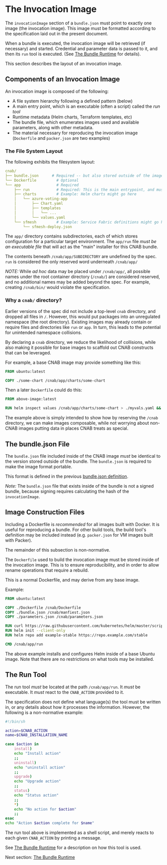 # The Invocation Image

The `invocationImage` section of a `bundle.json` must point to exactly one image (the invocation image). This image must be formatted according to the specification laid out in the present document.

When a bundle is executed, the invocation image will be retrieved (if necessary) and started. Credential and parameter data is passed to it, and then its `run` tool is executed. (See [The Bundle Runtime](103-bundle-runtime.md) for details).

This section describes the layout of an invocation image.

## Components of an Invocation Image

An invocation image is composed of the following:

- A file system hierarchy following a defined pattern (below)
- A main entry point, which is an executable (often a script) called the _run tool_
- Runtime metadata (Helm charts, Terraform templates, etc)
- The bundle file, which enumerates images used and available parameters, along with other metadata.
- The material necessary for reproducing the invocation image (`Dockerfile` and `packer.json` are two examples)

### The File System Layout

The following exhibits the filesystem layout:

```yaml
cnab/
├── bundle.json​      # Required -- but also stored outside of the image
└── Dockerfile​         # Optional
└── app​                # Required
    ├── run​            # Required: This is the main entrypoint, and must be executable
    ├── charts​         # Example: Helm charts might go here
    │   └── azure-voting-app​
    │       ├── Chart.yaml​
    │       ├── templates​​
    │       │   └── ...
    │       └── values.yaml​
    └── sfmesh​         # Example: Service Fabric definitions might go here
        └── sfmesh-deploy.json
```

The `app/` directory contains subdirectories, each of which stores configuration for a particular target environment. The `app/run` file _must be an executable file_ that will act as the "main" installer for this CNAB bundle.

The contents beneath `/cnab/app/SUBDIRECTORY` are undefined by the spec. `run` is considered the only reserved word underneath `/cnab/app/`

_NOTE:_ While _ad hoc_ data may be placed under `/cnab/app/`, all possible names under the root container directory (`/cnab/`) are considered reserved, and no additional names may be added beyond the spec. For example, creating `/cnab/bin/` would violate the specification.

### Why a `cnab/` directory?

Earlier versions of the spec did not include a top-level `cnab` directory, and dropped all files in `/`. However, this would put packages into an unregulated namespace (the root directory). Existing images may already contain or require files and directories like `run` or `app`. In turn, this leads to the potential for unintended namespace collisions.

By declaring a `cnab` directory, we reduce the likelihood of collisions, while also making it possible for base images to scaffold out CNAB constructs that can be leveraged.

For example, a base CNAB image may provide something like this:

```Dockerfile
FROM ubuntu:latest

COPY ./some-chart /cnab/app/charts/some-chart
```

Then a later `Dockerfile` could do this:

```Dockerfile
FROM above-image:latest

RUN helm inspect values /cnab/app/charts/some-chart > ./myvals.yaml &&  sed ...
```

The example above is simply intended to show how by reserving the `/cnab` directory, we can make images composable, while not worrying about non-CNAB images putting data in places CNAB treats as special.

## The bundle.json File

The `bundle.json` file included inside of the CNAB image _must_ be identical to the version stored outside of the bundle. The `bundle.json` is required to make the image format portable.

This format is defined in the previous [bundle.json definition](101-bundle-json.md).

_Note:_ The `bundle.json` file that exists inside of the bundle is not a signed bundle, because signing requires calculating the hash of the `invocationImage`.

## Image Construction Files

Including a Dockerfile is _recommended_ for all images built with Docker. It is useful for reproducing a bundle. For other build tools, the build tool's definition may be included instead (e.g. `packer.json` for VM images built with Packer).

The remainder of this subsection is non-normative.

The `Dockerfile` used to build the invocation image must be stored inside of the invocation image. This is to ensure reproducibility, and in order to allow rename operations that require a rebuild.

This is a normal Dockerfile, and may derive from any base image.

Example:

```Dockerfile
FROM ubuntu:latest

COPY ./Dockerfile /cnab/Dockerfile
COPY ./bundle.json /cnab/manfiest.json
COPY ./parameters.json /cnab/parameters.json

RUN curl https://raw.githubusercontent.com/kubernetes/helm/master/scripts/get | bash
RUN helm init --client-only
RUN helm repo add example-stable https://repo.example.com/stable

CMD /cnab/app/run
```

The above example installs and configures Helm inside of a base Ubuntu image. Note that there are no restrictions on what tools may be installed.

## The Run Tool

The run tool _must_ be located at the path `/cnab/app/run`. It _must_ be executable. It _must_ react to the `CNAB_ACTION` provided to it.

The specification does not define what language(s) the tool must be written in, or any details about how it processes the information. However, the following is a non-normative example:

```bash
#!/bin/sh

action=$CNAB_ACTION
name=$CNAB_INSTALLATION_NAME 

case $action in
    install)
    echo "Install action"
    ;;
    uninstall)
    echo "uninstall action"
    ;;
    upgrade)
    echo "Upgrade action"
    ;;
    status)
    echo "Status action"
    ;;
    *)
    echo "No action for $action"
    ;;
esac
echo "Action $action complete for $name"
```

The run tool above is implemented as a shell script, and merely reacts to each given `CNAB_ACTION` by printing a message.

See [The Bundle Runtime](103-bundle-runtime.md) for a description on how this tool is used.

Next section: [The Bundle Runtime](103-bundle-runtime.md)